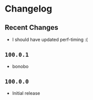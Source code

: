 # Changelog

## Recent Changes

- I should have updated perf-timing :(

## `100.0.1`

- bonobo

## `100.0.0`

- Initial release

